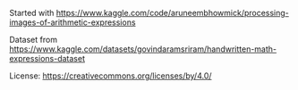 Started with https://www.kaggle.com/code/aruneembhowmick/processing-images-of-arithmetic-expressions

Dataset from https://www.kaggle.com/datasets/govindaramsriram/handwritten-math-expressions-dataset

License: https://creativecommons.org/licenses/by/4.0/